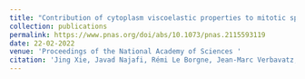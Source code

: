 ```yaml
---
title: "Contribution of cytoplasm viscoelastic properties to mitotic spindle positioning"
collection: publications
permalink: https://www.pnas.org/doi/abs/10.1073/pnas.2115593119
date: 22-02-2022
venue: 'Proceedings of the National Academy of Sciences '
citation: 'Jing Xie, Javad Najafi, Rémi Le Borgne, Jean-Marc Verbavatz, Catherine Durieu, Jeremy Sallé, and Nicolas Minc. Proceedings of the National Academy of Sciences 119, no. 8 (2022): e2115593119.'
---
```


